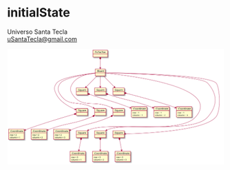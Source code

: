 # initialState
Universo Santa Tecla  
[uSantaTecla@gmail.com](mailto:uSantaTecla@gmail.com)  

![initialState](./initialState.svg) 

